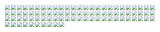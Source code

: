 <!--
SPDX-FileCopyrightText: 2024 Koki Takahashi <hakatasiloving@gmail.com>

SPDX-License-Identifier: CC-BY-4.0
-->

[![](2nd_gen/aberrate.png)](2nd_gen/aberrate.png)
[![](2nd_gen/black.png)](2nd_gen/black.png)
[![](2nd_gen/blackline.png)](2nd_gen/blackline.png)
[![](2nd_gen/blue.png)](2nd_gen/blue.png)
[![](2nd_gen/christmas.png)](2nd_gen/christmas.png)
[![](2nd_gen/color.png)](2nd_gen/color.png)
[![](2nd_gen/dark.png)](2nd_gen/dark.png)
[![](2nd_gen/icon.png)](2nd_gen/icon.png)
[![](2nd_gen/inn.png)](2nd_gen/inn.png)
[![](2nd_gen/interlace.png)](2nd_gen/interlace.png)
[![](2nd_gen/inverted.png)](2nd_gen/inverted.png)
[![](2nd_gen/material_design.png)](2nd_gen/material_design.png)
[![](2nd_gen/material_design_black.png)](2nd_gen/material_design_black.png)
[![](2nd_gen/noframe.png)](2nd_gen/noframe.png)
[![](2nd_gen/red.png)](2nd_gen/red.png)
[![](2nd_gen/red_yellow.png)](2nd_gen/red_yellow.png)
[![](2nd_gen/reverse.png)](2nd_gen/reverse.png)
[![](2nd_gen/sky.png)](2nd_gen/sky.png)
[![](2nd_gen/station.png)](2nd_gen/station.png)
[![](2nd_gen/trimmed.png)](2nd_gen/trimmed.png)
[![](2nd_gen/vector.png)](2nd_gen/vector.png)
[![](2nd_gen/white.png)](2nd_gen/white.png)
[![](2nd_gen/yellow.png)](2nd_gen/yellow.png)
[![](2nd_gen/yuruyuri.png)](2nd_gen/yuruyuri.png)
[![](3rd_gen/3d.png)](3rd_gen/3d.png)
[![](3rd_gen/back.png)](3rd_gen/back.png)
[![](3rd_gen/baldic_state.png)](3rd_gen/baldic_state.png)
[![](3rd_gen/barcode.png)](3rd_gen/barcode.png)
[![](3rd_gen/circle_chart.png)](3rd_gen/circle_chart.png)
[![](3rd_gen/circle_white.png)](3rd_gen/circle_white.png)
[![](3rd_gen/cookies.png)](3rd_gen/cookies.png)
[![](3rd_gen/expansion_plan.png)](3rd_gen/expansion_plan.png)
[![](3rd_gen/flag.png)](3rd_gen/flag.png)
[![](3rd_gen/glitter.png)](3rd_gen/glitter.png)
[![](3rd_gen/gradation.png)](3rd_gen/gradation.png)
[![](3rd_gen/grey.png)](3rd_gen/grey.png)
[![](3rd_gen/hexagonal.png)](3rd_gen/hexagonal.png)
[![](3rd_gen/icon.png)](3rd_gen/icon.png)
[![](3rd_gen/icon_big_transparent.png)](3rd_gen/icon_big_transparent.png)
[![](3rd_gen/inverted.png)](3rd_gen/inverted.png)
[![](3rd_gen/LGBT.png)](3rd_gen/LGBT.png)
[![](3rd_gen/long.png)](3rd_gen/long.png)
[![](3rd_gen/maze.png)](3rd_gen/maze.png)
[![](3rd_gen/maze_answer.png)](3rd_gen/maze_answer.png)
[![](3rd_gen/meguru.png)](3rd_gen/meguru.png)
[![](3rd_gen/mirror.png)](3rd_gen/mirror.png)
[![](3rd_gen/mizutama.png)](3rd_gen/mizutama.png)
[![](3rd_gen/monochrome.png)](3rd_gen/monochrome.png)
[![](3rd_gen/month_november.png)](3rd_gen/month_november.png)
[![](3rd_gen/mosaic.png)](3rd_gen/mosaic.png)
[![](3rd_gen/outline.png)](3rd_gen/outline.png)
[![](3rd_gen/pattern.png)](3rd_gen/pattern.png)
[![](3rd_gen/penrose_big.png)](3rd_gen/penrose_big.png)
[![](3rd_gen/penrose_small.png)](3rd_gen/penrose_small.png)
[![](3rd_gen/perspective.png)](3rd_gen/perspective.png)
[![](3rd_gen/pixiv.png)](3rd_gen/pixiv.png)
[![](3rd_gen/planes.png)](3rd_gen/planes.png)
[![](3rd_gen/plate_black.png)](3rd_gen/plate_black.png)
[![](3rd_gen/plate_blue.png)](3rd_gen/plate_blue.png)
[![](3rd_gen/plate_red.png)](3rd_gen/plate_red.png)
[![](3rd_gen/reversed.png)](3rd_gen/reversed.png)
[![](3rd_gen/rounded.png)](3rd_gen/rounded.png)
[![](3rd_gen/rounded_trimmed.png)](3rd_gen/rounded_trimmed.png)
[![](3rd_gen/solarized.png)](3rd_gen/solarized.png)
[![](3rd_gen/square.png)](3rd_gen/square.png)
[![](3rd_gen/squashed.png)](3rd_gen/squashed.png)
[![](3rd_gen/status.png)](3rd_gen/status.png)
[![](3rd_gen/texture.png)](3rd_gen/texture.png)
[![](3rd_gen/trimmed.png)](3rd_gen/trimmed.png)
[![](3rd_gen/trimmed2.png)](3rd_gen/trimmed2.png)
[![](3rd_gen/week.png)](3rd_gen/week.png)
[![](3rd_gen/week_with_holiday.png)](3rd_gen/week_with_holiday.png)
[![](3rd_gen/white.png)](3rd_gen/white.png)
[![](3rd_gen/yumekawa.png)](3rd_gen/yumekawa.png)
[![](3rd_gen/yuruyuri.png)](3rd_gen/yuruyuri.png)
[![](4th_gen/dimension_2.png)](4th_gen/dimension_2.png)
[![](4th_gen/dimension_3.png)](4th_gen/dimension_3.png)
[![](4th_gen/dimension_4.png)](4th_gen/dimension_4.png)
[![](4th_gen/dimension_5.png)](4th_gen/dimension_5.png)
[![](4th_gen/halved.png)](4th_gen/halved.png)
[![](icon_480px.png)](icon_480px.png)
[![](icon_big_300px.png)](icon_big_300px.png)
[![](icon_transparent_480px.png)](icon_transparent_480px.png)
[![](icon_transparent_big_300px.png)](icon_transparent_big_300px.png)
[![](ogimage.png)](ogimage.png)
